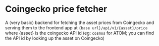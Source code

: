 # Coingecko price fetcher
A (very basic) backend for fetching the asset prices from Coingecko and serving them to the frontend app at `{base url}/api/v1/{asset}/price` where 
{asset} is the coingecko API id (eg: `cosmos` for ATOM; you can find the API id by looking up the asset on Coingecko)
